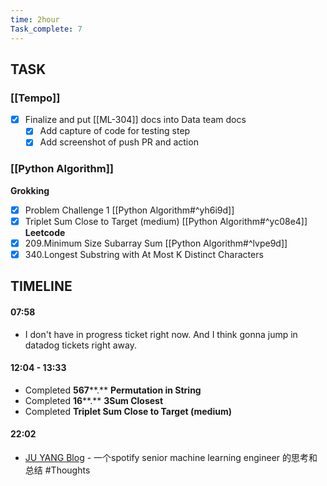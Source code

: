 ```yaml
---
time: 2hour
Task_complete: 7
---
```

## TASK
### [[Tempo]]
- [x] Finalize and put [[ML-304]] docs into Data team docs
	- [x] Add capture of code for testing step
	- [x] Add screenshot of push PR and action
### [[Python Algorithm]]
**Grokking**
- [x] Problem Challenge 1 [[Python Algorithm#^yh6i9d]]
- [x] Triplet Sum Close to Target (medium) [[Python Algorithm#^yc08e4]]
**Leetcode**
- [x] 209.Minimum Size Subarray Sum [[Python Algorithm#^lvpe9d]]
- [x] 340.Longest Substring with At Most K Distinct Characters
## TIMELINE
#### 07:58
-   I don't have in progress ticket right now. And I think gonna jump in datadog tickets right away.
#### 12:04 - 13:33
-   Completed **567****.** **Permutation in String**
-   Completed **16****.** **3Sum Closest**
-   Completed **Triplet Sum Close to Target (medium)**
#### 22:02
- [JU YANG Blog](http://www.juyang.co/%e3%80%90%e8%81%8c%e5%9c%ba%e5%88%86%e4%ba%ab%e3%80%91%e5%a6%82%e4%bd%95%e5%9f%b9%e5%85%bb%e4%b8%bb%e4%ba%ba%e7%bf%81%e6%84%8f%e8%af%86how-to-take-ownership/) - 一个spotify senior machine learning engineer 的思考和总结 #Thoughts